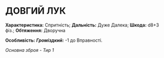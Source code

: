 ﻿# ДОВГИЙ ЛУК

**Характеристика:** Спритність; **Дальність:** Дуже Далека; **Шкода:** d8+3 фіз.; **Обтяження:** Дворучна

**Особливість:** ***Громіздкий:*** -1 до Вправності.

*Основна зброя - Тир 1*